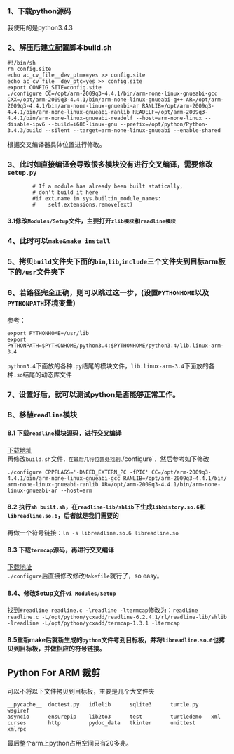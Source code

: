 ### 1、下载python源码
我使用的是python3.4.3
### 2、解压后建立配置脚本build.sh
```
#!/bin/sh 
rm config.site
echo ac_cv_file__dev_ptmx=yes >> config.site 
echo ac_cv_file__dev_ptc=yes >> config.site 
export CONFIG_SITE=config.site
./configure CC=/opt/arm-2009q3-4.4.1/bin/arm-none-linux-gnueabi-gcc CXX=/opt/arm-2009q3-4.4.1/bin/arm-none-linux-gnueabi-g++ AR=/opt/arm-2009q3-4.4.1/bin/arm-none-linux-gnueabi-ar RANLIB=/opt/arm-2009q3-4.4.1/bin/arm-none-linux-gnueabi-ranlib READELF=/opt/arm-2009q3-4.4.1/bin/arm-none-linux-gnueabi-readelf --host=arm-none-linux --disable-ipv6 --build=i686-linux-gnu --prefix=/opt/python/Python-3.4.3/build --silent --target=arm-none-linux-gnueabi --enable-shared
```
根据交叉编译器具体位置进行修改。
### 3、此时如直接编译会导致很多模块没有进行交叉编译，需要修改`setup.py`
```
		# If a module has already been built statically,
		# don't build it here
		#if ext.name in sys.builtin_module_names:
		#    self.extensions.remove(ext)

```
#### 3.1修改`Modules/Setup`文件，主要打开`zlib模块`和`readline模块`	
### 4、此时可以`make&make install`
### 5、拷贝`build`文件夹下面的`bin`,`lib`,`include`三个文件夹到目标arm板下的`/usr`文件夹下
### 6、若路径完全正确，则可以跳过这一步，(设置`PYTHONHOME`以及`PYTHONPATH`环境变量)
参考：
```
export PYTHONHOME=/usr/lib
export PYTHONPATH=$PYTHONHOME/python3.4:$PYTHONHOME/python3.4/lib.linux-arm-3.4
```
`python3.4`下面放的各种`.py`结尾的模块文件，`lib.linux-arm-3.4`下面放的各种`.so`结尾的动态库文件
### 7、设置好后，就可以测试python是否能够正常工作。
### 8、移植`readline`模块
#### 8.1 下载`readline`模块源码，进行交叉编译
[下载地址](https://ftp.gnu.org/gnu/readline/)<br>
再修改`build.sh`文件`，在最后几行位置处找到`./configure`，然后参考如下修改
```
./configure CPPFLAGS='-DNEED_EXTERN_PC -fPIC' CC=/opt/arm-2009q3-4.4.1/bin/arm-none-linux-gnueabi-gcc RANLIB=/opt/arm-2009q3-4.4.1/bin/    arm-none-linux-gnueabi-ranlib AR=/opt/arm-2009q3-4.4.1/bin/arm-none-linux-gnueabi-ar --host=arm
```
#### 8.2 执行`sh built.sh`，在`readline-lib/shlib`下生成`libhistory.so.6`和`libreadline.so.6`，后者就是我们需要的
再做一个符号链接：`ln -s libreadline.so.6 libreadline.so`
#### 8.3 下载`termcap`源码，再进行交叉编译
[下载地址](https://ftp.gnu.org/gnu/termcap/)<br>
`./configure`后直接修改修改`Makefile`就行了，so easy。
#### 8.4、修改Setup文件`vi Modules/Setup`
找到`#readline readline.c -lreadline -ltermcap`修改为：`readline readline.c -L/opt/python/ycxadd/readline-6.2.4.1/rl/readline-lib/shlib -lreadline -L/opt/python/ycxadd/termcap-1.3.1 -ltermcap`
#### 8.5重新make后就新生成的`python`文件考到目标板，并将`libreadline.so.6`也拷贝到目标板，并做相应的符号链接。

## Python For ARM 裁剪
可以不将以下文件拷贝到目标板，主要是几个大文件夹
```
__pycache__  doctest.py   idlelib      sqlite3      turtle.py    wsgiref
asyncio      ensurepip    lib2to3      test         turtledemo   xml
curses       http         pydoc_data   tkinter      unittest     xmlrpc
```
最后整个arm上python占用空间只有20多兆。




